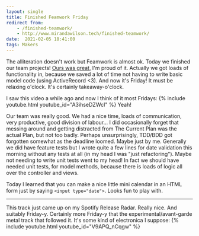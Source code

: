 ```yaml
---
layout: single
title: Finished Feamwork Friday
redirect from:
    - /finished-teamwork/
    - http://www.mirandawilson.tech/finished-teamwork/
date:  2021-02-05 18:41:00
tags: Makers
---
```

The alliteration doesn't work but Feamwork is almost ok. Today we finished our team projects! [Ours was great](https://github.com/JoshSinyor/makersbnb), I'm proud of it. Actually we got loads of functionality in, because we saved a lot of time not having to write basic model code (using ActiveRecord <3). And now it's Friday! It must be relaxing o'clock. It's certainly takeaway-o'clock.

I saw this video a while ago and now I think of it most Fridays:
{% include youtube.html youtube_id="A3ihseDZWcI" %}
Yeah!

Our team was really good. We had a nice time, loads of communication, very productive, good division of labour... I did occasionally forget that messing around and getting distracted from The Current Plan was the actual Plan, but not too badly. Perhaps unsurprisingly, TDD/BDD got forgotten somewhat as the deadline loomed. Maybe just by me. Generally we did have feature tests but I wrote quite a few lines for date validation this morning without any tests at all (in my head I was "just refactoring"). Maybe not needing to write unit tests went to my head! In fact we should have needed unit tests, for model methods, because there is loads of logic all over the controller and views.

Today I learned that you can make a nice little mini calendar in an HTML form just by saying `<input type="date">`. Looks fun to play with.  

***
This track just came up on my Spotify Release Radar. Really nice. And suitably Friday-y. Certainly more Friday-y that the experimental/avant-garde metal track that followed it. It's some kind of electronica I suppose:
{% include youtube.html youtube_id="V9APQ_nCqgw" %}
